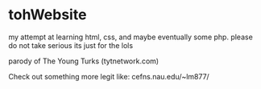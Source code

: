 # tohWebsite
my attempt at learning html, css, and maybe eventually some php.  please do not take serious its just for the lols

parody of The Young Turks (tytnetwork.com) 

Check out something more legit like: cefns.nau.edu/~lm877/
